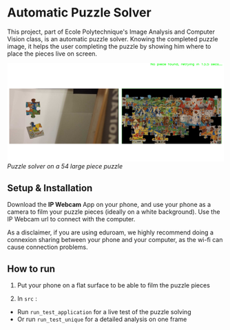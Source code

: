 # Automatic Puzzle Solver
This project, part of Ecole Polytechnique's Image Analysis and Computer Vision class, is an automatic puzzle solver. Knowing the completed puzzle image, it helps the user completing the puzzle by showing him where to place the pieces live on screen. 

![Alt text](media/puzzle_solver.png)
*Puzzle solver on a 54 large piece puzzle*

## Setup & Installation

Download the **IP Webcam** App on your phone, and use your phone as a camera to film your puzzle pieces (ideally on a white background). Use the IP Webcam url to connect with the computer.  

As a disclaimer, if you are using eduroam, we highly recommend doing a connexion sharing between your phone and your computer, as the wi-fi can cause connection problems. 

## How to run
1) Put your phone on a flat surface to be able to film the puzzle pieces
  
2) In `src` :
- Run `run_test_application` for a live test of the puzzle solving
- Or run `run_test_unique` for a detailed analysis on one frame
